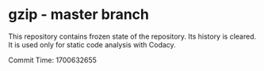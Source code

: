 # gzip - master branch

This repository contains frozen state of the repository.
Its history is cleared. It is used only for static code
analysis with Codacy.

Commit Time: 1700632655